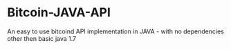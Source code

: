 Bitcoin-JAVA-API
================

An easy to use bitcoind API implementation in JAVA - with no dependencies other then basic java 1.7
